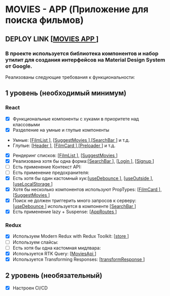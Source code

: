 # MOVIES - APP (Приложение для поиска фильмов)

## DEPLOY LINK [<a href="https://movie-app-aston.netlify.app/">MOVIES APP </a>]

### В проекте используется библиотека компонентов и набор утилит для создания интерфейсов на Material Design System от Google.

Реализованы следующие требования к функциональности:

## 1 уровень (необходимый минимум)

### React

- [x] Функциональные компоненты c хуками в приоритете над классовыми
- [x] Разделение на умные и глупые компоненты
- Умные: [<a href="https://github.com/Kinare-studio/movies-app/blob/develop/src/components/FilmList.jsx">FilmList </a>], [<a href="https://github.com/Kinare-studio/movies-app/blob/develop/src/components/SuggestMovies.jsx">SuggestMovies </a>],[<a href="https://github.com/Kinare-studio/movies-app/blob/develop/src/components/SearchBar.jsx">SearchBar </a>] и т.д.
- Глупые: [<a href="https://github.com/Kinare-studio/movies-app/blob/develop/src/components/Header.jsx">Header </a>], [<a href="https://github.com/Kinare-studio/movies-app/blob/develop/src/components/FilmCard.jsx">FilmCard </a>],[<a href="https://github.com/Kinare-studio/movies-app/blob/develop/src/components/Preloader.jsx">Preloader </a>] и т.д.
- [x] Рендеринг списков: [<a href="https://github.com/Kinare-studio/movies-app/blob/develop/src/components/FilmList.jsx">FilmList </a>], [<a href="https://github.com/Kinare-studio/movies-app/blob/develop/src/components/SuggestMovies.jsx">SuggestMovies </a>]
- [x] Реализована хотя бы одна форма:[<a href="https://github.com/Kinare-studio/movies-app/blob/develop/src/components/SearchBar.jsx">SearchBar </a>], [<a href="https://github.com/Kinare-studio/movies-app/blob/develop/src/pages/Login.jsx">Login </a>], [<a href="https://github.com/Kinare-studio/movies-app/blob/develop/src/pages/Signup.jsx">Signup </a>]
- [ ] Есть применение Контекст API:
- [ ] Есть применение предохранителя:
- [x] Есть хотя бы один кастомный хук:[<a href="https://github.com/Kinare-studio/movies-app/blob/develop/src/hooks/useDebounce.jsx">useDebounce </a>], [<a href="https://github.com/Kinare-studio/movies-app/blob/develop/src/hooks/useOutside.js">useOutside </a>], [<a href="https://github.com/Kinare-studio/movies-app/blob/develop/src/hooks/useLocalStorage.js">useLocalStorage </a>]
- [x] Хотя бы несколько компонентов используют PropTypes: [<a href="https://github.com/Kinare-studio/movies-app/blob/develop/src/components/FilmCard.jsx">FilmCard </a>], [<a href="https://github.com/Kinare-studio/movies-app/blob/develop/src/components/SuggestMovies.jsx">SuggestMovies </a>]
- [x] Поиск не должен триггерить много запросов к серверу: [<a href="https://github.com/Kinare-studio/movies-app/blob/develop/src/hooks/useDebounce.jsx">useDebounce </a>] используется в компоненте [<a href="https://github.com/Kinare-studio/movies-app/blob/develop/src/components/SearchBar.jsx">SearchBar </a>]
- [x] Есть применение lazy + Suspense: [<a href="https://github.com/Kinare-studio/movies-app/blob/develop/src/routes/AppRoutes.jsx">AppRoutes </a>]

### Redux

- [x] Используем Modern Redux with Redux Toolkit: [<a href="https://github.com/Kinare-studio/movies-app/blob/develop/src/store.jsx">store </a>]
- [ ] Используем слайсы:
- [ ] Есть хотя бы одна кастомная мидлвара:
- [x] Используется RTK Query: [<a href="https://github.com/Kinare-studio/movies-app/blob/develop/src/api/MoviesApi.jsx">MoviesApi </a>]
- [x] Используется Transforming Responses: [<a href="https://github.com/Kinare-studio/movies-app/blob/develop/src/api/transformResponse.js">transformResponse </a>]

## 2 уровень (необязательный)

- [x] Настроен CI/CD
